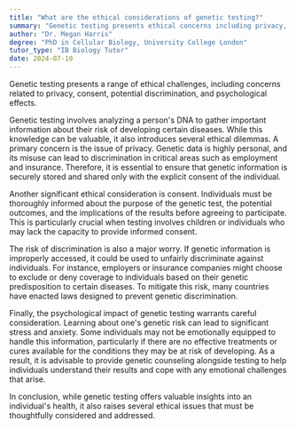 ```yaml
---
title: "What are the ethical considerations of genetic testing?"
summary: "Genetic testing presents ethical concerns including privacy, consent, discrimination risks, and psychological effects on individuals, highlighting the need for careful consideration in its application and implications."
author: "Dr. Megan Harris"
degree: "PhD in Cellular Biology, University College London"
tutor_type: "IB Biology Tutor"
date: 2024-07-10
---
```


Genetic testing presents a range of ethical challenges, including concerns related to privacy, consent, potential discrimination, and psychological effects.

Genetic testing involves analyzing a person's DNA to gather important information about their risk of developing certain diseases. While this knowledge can be valuable, it also introduces several ethical dilemmas. A primary concern is the issue of privacy. Genetic data is highly personal, and its misuse can lead to discrimination in critical areas such as employment and insurance. Therefore, it is essential to ensure that genetic information is securely stored and shared only with the explicit consent of the individual.

Another significant ethical consideration is consent. Individuals must be thoroughly informed about the purpose of the genetic test, the potential outcomes, and the implications of the results before agreeing to participate. This is particularly crucial when testing involves children or individuals who may lack the capacity to provide informed consent.

The risk of discrimination is also a major worry. If genetic information is improperly accessed, it could be used to unfairly discriminate against individuals. For instance, employers or insurance companies might choose to exclude or deny coverage to individuals based on their genetic predisposition to certain diseases. To mitigate this risk, many countries have enacted laws designed to prevent genetic discrimination.

Finally, the psychological impact of genetic testing warrants careful consideration. Learning about one's genetic risk can lead to significant stress and anxiety. Some individuals may not be emotionally equipped to handle this information, particularly if there are no effective treatments or cures available for the conditions they may be at risk of developing. As a result, it is advisable to provide genetic counseling alongside testing to help individuals understand their results and cope with any emotional challenges that arise.

In conclusion, while genetic testing offers valuable insights into an individual's health, it also raises several ethical issues that must be thoughtfully considered and addressed.
    
